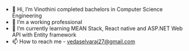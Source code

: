 - 👋 Hi, I’m Vinothini completed bachelors in Computer Science Engineering
- 👀 I’m a working professional 
- 🌱 I’m currently learning MEAN Stack, React native and ASP.NET Web API with Entity framework
- 📫 How to reach me - vedaselvaraj27@gmail.com

